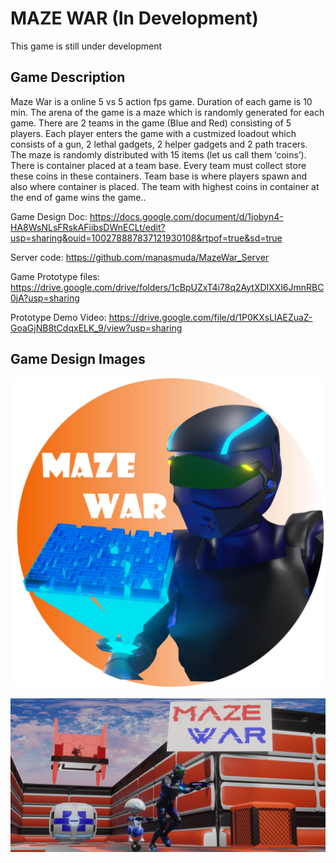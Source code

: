 # MAZE WAR (In Development)

This game is still under development

## Game Description ##

Maze War is a online 5 vs 5 action fps game. Duration of each game is 10 min. The arena of the game is a maze which is randomly generated for each game. There are 2 teams in the game (Blue and Red) consisting of 5 players. Each player enters the game with a custmized loadout which consists of a gun, 2 lethal gadgets, 2 helper gadgets and 2 path tracers. The maze is randomly distributed with 15 items (let us call them ‘coins’). There is container placed at a team base. Every team must collect store these coins in these containers. Team base is where players spawn and also where container is placed. The team with highest coins in container at the end of game wins the game..

Game Design Doc: https://docs.google.com/document/d/1jobyn4-HA8WsNLsFRskAFiibsDWnECLt/edit?usp=sharing&ouid=100278887837121930108&rtpof=true&sd=true

Server code: https://github.com/manasmuda/MazeWar_Server

Game Prototype files: https://drive.google.com/drive/folders/1cBpUZxT4i78q2AytXDIXXl6JmnRBC0jA?usp=sharing

Prototype Demo Video: https://drive.google.com/file/d/1P0KXsLIAEZuaZ-GoaGjNB8tCdqxELK_9/view?usp=sharing

## Game Design Images ##

![alt text](https://github.com/manasmuda/MazeWar_Dev/blob/master/Images/logo_bg_orange.png?raw=true)

![alt text](https://github.com/manasmuda/MazeWar_Dev/blob/master/Images/mw_graphic_image_2.png?raw=true)